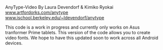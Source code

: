 AnyType-Video
By Laura Devendorf & Kimiko Ryokai
www.artfordorks.com/anytype
www.ischool.berkeley.edu/~ldevendorf/anytype

This code is a work in progress and currently only works on Asus tranformer Prime tablets. This version of the code allows you to create video fonts. We hope to have this updated soon to work across all Android devices. 
